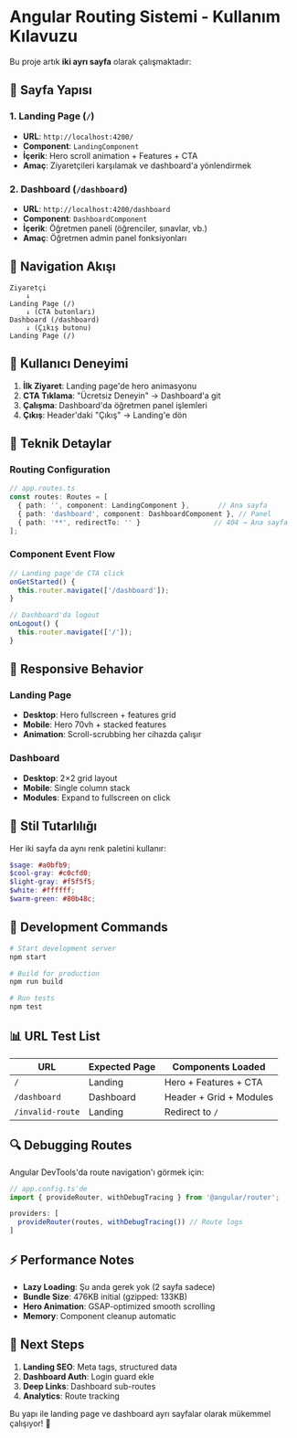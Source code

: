 # Angular Routing Sistemi - Kullanım Kılavuzu

Bu proje artık **iki ayrı sayfa** olarak çalışmaktadır:

## 📄 **Sayfa Yapısı**

### 1. **Landing Page** (`/`)
- **URL**: `http://localhost:4200/`
- **Component**: `LandingComponent`
- **İçerik**: Hero scroll animation + Features + CTA
- **Amaç**: Ziyaretçileri karşılamak ve dashboard'a yönlendirmek

### 2. **Dashboard** (`/dashboard`)
- **URL**: `http://localhost:4200/dashboard`  
- **Component**: `DashboardComponent`
- **İçerik**: Öğretmen paneli (öğrenciler, sınavlar, vb.)
- **Amaç**: Öğretmen admin panel fonksiyonları

## 🔄 **Navigation Akışı**

```
Ziyaretçi
    ↓
Landing Page (/)
    ↓ (CTA butonları)
Dashboard (/dashboard)
    ↓ (Çıkış butonu)
Landing Page (/)
```

## 🎯 **Kullanıcı Deneyimi**

1. **İlk Ziyaret**: Landing page'de hero animasyonu
2. **CTA Tıklama**: "Ücretsiz Deneyin" → Dashboard'a git
3. **Çalışma**: Dashboard'da öğretmen panel işlemleri
4. **Çıkış**: Header'daki "Çıkış" → Landing'e dön

## 🔧 **Teknik Detaylar**

### Routing Configuration
```typescript
// app.routes.ts
const routes: Routes = [
  { path: '', component: LandingComponent },       // Ana sayfa
  { path: 'dashboard', component: DashboardComponent }, // Panel
  { path: '**', redirectTo: '' }                  // 404 → Ana sayfa
];
```

### Component Event Flow
```typescript
// Landing page'de CTA click
onGetStarted() {
  this.router.navigate(['/dashboard']);
}

// Dashboard'da logout
onLogout() {
  this.router.navigate(['/']);
}
```

## 📱 **Responsive Behavior**

### Landing Page
- **Desktop**: Hero fullscreen + features grid
- **Mobile**: Hero 70vh + stacked features
- **Animation**: Scroll-scrubbing her cihazda çalışır

### Dashboard  
- **Desktop**: 2×2 grid layout
- **Mobile**: Single column stack
- **Modules**: Expand to fullscreen on click

## 🎨 **Stil Tutarlılığı**

Her iki sayfa da aynı renk paletini kullanır:
```scss
$sage: #a0bfb9;
$cool-gray: #c0cfd0;
$light-gray: #f5f5f5;
$white: #ffffff;
$warm-green: #80b48c;
```

## 🚀 **Development Commands**

```bash
# Start development server
npm start

# Build for production
npm run build

# Run tests
npm test
```

## 📊 **URL Test List**

| URL | Expected Page | Components Loaded |
|-----|---------------|-------------------|
| `/` | Landing | Hero + Features + CTA |
| `/dashboard` | Dashboard | Header + Grid + Modules |
| `/invalid-route` | Landing | Redirect to `/` |

## 🔍 **Debugging Routes**

Angular DevTools'da route navigation'ı görmek için:
```typescript
// app.config.ts'de
import { provideRouter, withDebugTracing } from '@angular/router';

providers: [
  provideRouter(routes, withDebugTracing()) // Route logs
]
```

## ⚡ **Performance Notes**

- **Lazy Loading**: Şu anda gerek yok (2 sayfa sadece)
- **Bundle Size**: 476KB initial (gzipped: 133KB)
- **Hero Animation**: GSAP-optimized smooth scrolling
- **Memory**: Component cleanup automatic

## 🎯 **Next Steps**

1. **Landing SEO**: Meta tags, structured data
2. **Dashboard Auth**: Login guard ekle
3. **Deep Links**: Dashboard sub-routes
4. **Analytics**: Route tracking

Bu yapı ile landing page ve dashboard ayrı sayfalar olarak mükemmel çalışıyor! 🚀
